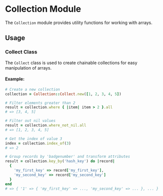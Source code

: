 # Collection Module

The `Collection` module provides utility functions for working with arrays.

## Usage

### Collect Class

The `Collect` class is used to create chainable collections for easy manipulation of arrays.

#### Example:

```ruby
# Create a new collection
collection = Collection::Collect.new([1, 2, 3, 4, 5])

# Filter elements greater than 2
result = collection.where { |item| item > 2 }.all
# => [3, 4, 5]

# Filter out nil values
result = collection.where_not_nil.all
# => [1, 2, 3, 4, 5]

# Get the index of value 3
index = collection.index_of(3)
# => 2

# Group records by 'badgenumber' and transform attributes
result = collection.key_by('hash_key') do |record|
  {
    'my_first_key' => record['my_first_key'],
    'my_second_key' => record['my_second_key']
  }
end
# => { '1' => { 'my_first_key' => ..., 'my_second_key' => ... }, ... }
